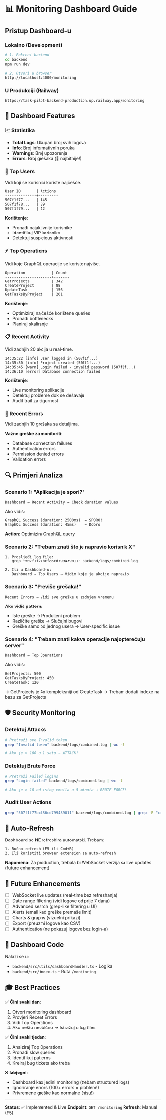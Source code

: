 # 📊 Monitoring Dashboard Guide

## Pristup Dashboard-u

### Lokalno (Development)

```bash
# 1. Pokreni backend
cd backend
npm run dev

# 2. Otvori u browser
http://localhost:4000/monitoring
```

### U Produkciji (Railway)

```
https://task-pilot-backend-production.up.railway.app/monitoring
```

## 🎯 Dashboard Features

### 📈 Statistika

- **Total Logs**: Ukupan broj svih logova
- **Info**: Broj informativnih poruka
- **Warnings**: Broj upozorenja
- **Errors**: Broj grešaka (🚨 najbitnije!)

### 👥 Top Users

Vidi koji se korisnici koriste najčešće.

```
User ID       | Actions
--------------+---------
507f1f77...   | 145
507f1f78...   | 89
507f1f79...   | 42
```

**Korištenje**: 
- Pronađi najaktivnije korisnike
- Identifikuj VIP korisnike
- Detektuj suspicious aktivnosti

### ⚡ Top Operations

Vidi koje GraphQL operacije se koriste najviše.

```
Operation            | Count
---------------------+-------
GetProjects          | 342
CreateProject        | 88
UpdateTask           | 156
GetTasksByProject    | 201
```

**Korištenje**:
- Optimiziraj najčešće korištene queries
- Pronađi bottlenecks
- Planiraj skaliranje

### 📋 Recent Activity

Vidi zadnjih 20 akcija u real-time.

```
14:35:22 [info] User logged in (507f1f...)
14:35:30 [info] Project created (507f1f...)
14:35:45 [warn] Login failed - invalid password (507f1f...)
14:36:10 [error] Database connection failed
```

**Korištenje**:
- Live monitoring aplikacije
- Detektuj probleme dok se dešavaju
- Audit trail za sigurnost

### 🚨 Recent Errors

Vidi zadnjih 10 grešaka sa detaljima.

**Važne greške za monitoriti**:
- Database connection failures
- Authentication errors
- Permission denied errors
- Validation errors

## 🔍 Primjeri Analiza

### Scenario 1: "Aplikacija je spori?"

```
Dashboard → Recent Activity → Check duration values
```

Ako vidiš:
```
GraphQL Success (duration: 2500ms)  ← SPORO!
GraphQL Success (duration: 45ms)    ← Dobro
```

**Action**: Optimizira GraphQL query

### Scenario 2: "Trebam znati što je napravio korisnik X"

```
1. Prosljeđi log file:
   grep "507f1f77bcf86cd799439011" backend/logs/combined.log

2. Ili u Dashboard-u:
   Dashboard → Top Users → Vidim koje je akcije napravio
```

### Scenario 3: "Previše grešaka!"

```
Recent Errors → Vidi sve greške u zadnjem vremenu
```

**Ako vidiš pattern**:
- Iste greške → Produljeni problem
- Različite greške → Slučajni bugovi
- Greške samo od jednog usera → User-specific issue

### Scenario 4: "Trebam znati kakve operacije najopterećuju server"

```
Dashboard → Top Operations
```

Ako vidiš:
```
GetProjects: 500
GetTasksByProject: 450  
CreateTask: 120
```

→ GetProjects je 4x kompleksniji od CreateTask
→ Trebam dodati indexe na bazu za GetProjects

## 🛡️ Security Monitoring

### Detektuj Attacks

```bash
# Pretraži sve Invalid token
grep "Invalid token" backend/logs/combined.log | wc -l

# Ako je > 100 u 1 satu → ATTACK!
```

### Detektuj Brute Force

```bash
# Pretraži Failed logins
grep "Login failed" backend/logs/combined.log | wc -l

# Ako je > 10 od istog emaila u 5 minuta → BRUTE FORCE!
```

### Audit User Actions

```bash
grep "507f1f77bcf86cd799439011" backend/logs/combined.log | grep -E "create|delete|archive"
```

## 🔄 Auto-Refresh

Dashboard se **NE** refreshira automatski. Trebam:

```
1. Ručno refresh (F5 ili Cmd+R)
2. Ili koristiti browser extension za auto-refresh
```

**Napomena**: Za production, trebala bi WebSocket verzija sa live updates (future enhancement)

## 🚀 Future Enhancements

- [ ] WebSocket live updates (real-time bez refreshanja)
- [ ] Date range filtering (vidi logove od prije 7 dana)
- [ ] Advanced search (grep-like filtering u UI)
- [ ] Alerts (email kad greške premaše limit)
- [ ] Charts & graphs (vizuelni prikazi)
- [ ] Export (preuzmi logove kao CSV)
- [ ] Authentication (ne pokazuj logove bez login-a)

## 📝 Dashboard Code

Nalazi se u:
- `backend/src/utils/dashboardHandler.ts` - Logika
- `backend/src/index.ts` - Ruta `/monitoring`

## 🎓 Best Practices

✅ **Čini svaki dan**:
1. Otvori monitoring dashboard
2. Provjeri Recent Errors
3. Vidi Top Operations
4. Ako nešto neobično → Istražuj u log files

✅ **Čini svaki tjedan**:
1. Analziraj Top Operations
2. Pronađi slow queries
3. Identifikuj patterns
4. Kreiraj bug tickets ako treba

❌ **Izbjegni**:
- Dashboard kao jedini monitoring (trebam structured logs)
- Ignoriranje errors (100+ errors = problem!)
- Privremene greške kao normalne (nisu!)

---

**Status**: ✅ Implemented & Live
**Endpoint**: `GET /monitoring`
**Refresh**: Manual (F5)

